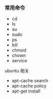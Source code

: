 ### 常用命令

* cd
* ls
* su
* sudo
* ps
* kill
* chmod
* chown
* service

ubuntu 相关

* apt-cache search
* apt-cache policy
* apt-get install
